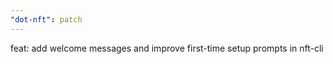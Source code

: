 ```yaml
---
"dot-nft": patch
---
```


feat: add welcome messages and improve first-time setup prompts in nft-cli
